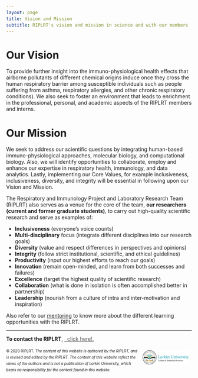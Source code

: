 ```yaml
---
layout: page
title: Vision and Mission
subtitle: RIPLRT's vision and mission in science and with our members
---
```


# Our Vision
To provide further insight into the immuno-physiological health effects that airborne pollutants of different chemical origins induce once they cross the human respiratory barrier among susceptible individuals such as people suffering from asthma, respiratory allergies, and other chronic respiratory conditions). We also seek to foster an environment that leads to enrichment in the professional, personal, and academic aspects of the RIPLRT members and interns. 

# Our Mission
We seek to address our scientific questions by integrating human-based immuno-physiological approaches, molecular biology, and computational biology. Also, we will identify opportunities to collaborate, employ and enhance our expertise in respiratory health, immunology, and data analytics.  Lastly, implementing our Core Values, for example inclusiveness, inclusiveness, diversity, and integrity will be essential in following upon our Vision and Mission.
 
The Respiratory and Immunology Project and Laboratory Research Team (RIPLRT) also serves as a venue for the core of the team, <strong>our researchers (current and former graduate students)</strong>, to carry out high-quality scientific research and serve as examples of:


- **Inclusiveness** (everyone’s voice counts)
- **Multi-disciplinary** focus (integrate different disciplines into our research goals)
- **Diversity** (value and respect differences in perspectives and opinions)
- **Integrity** (follow strict institutional, scientific, and ethical guidelines)
- **Productivity** (input our highest efforts to reach our goals)
- **Innovation** (remain open-minded, and learn from both successes and failures)
- **Excellence** (target the highest quality of scientific research)
- **Collaboration** (what is done in isolation is often accomplished better in partnership)
- **Leadership** (nourish from a culture of intra and inter-motivation and inspiration)

Also refer to our <a href="https://www.riplrt.com/mentoring/" >mentoring</a> to know more about the different learning opportunities with the RIPLRT.

---
**To contact the RIPLRT**, 
<a href="mailto:friveram@riplrt.com" target="_blank" style="color:#515151;"><i class="fa fa-envelope" style="font-size:1em"></i> &nbsp; click here!.<br></a>

<a href="http://ularkin.org/college-of-biomedical-sciences/">
  <img src="/img/LU-Biomed-Logo-Horizontal-1.png" alt="College of Biomedical Sciences at Larkin University" align="right" style="width: 25%; height: 25%; margin:8px"/>
</a>

<font size="1">&#169; 2020 RIPLRT. <i>The content of this website is authored by the RIPLRT, and is revised and edited by the RIPLRT. The content of this website reflect the views of the authors and is not a publication of Larkin University, which bears no responsibility for the content found in this website</i>.</font>